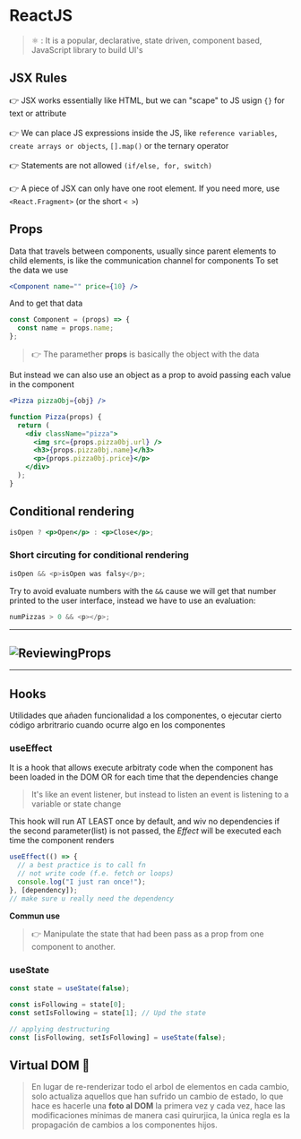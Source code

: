 # ReactJS

> ⚛️ : It is a popular, declarative, state driven, component based, JavaScript library to build UI's

## JSX Rules

👉 JSX works essentially like HTML, but we can "scape" to JS usign `{}` for text or attribute
<br/>  
👉 We can place JS expressions inside the JS, like `reference variables`, `create arrays or objects`, `[].map()` or the ternary operator
<br/>  
👉 Statements are not allowed `(if/else, for, switch)`
<br/>  
👉 A piece of JSX can only have one root element. If you
need more, use `<React.Fragment>` (or the short `< >`)

## Props

Data that travels between components, usually since parent elements to child elements, is like the communication channel for components
To set the data we use

```jsx
<Component name="" price={10} />
```

And to get that data

```jsx
const Component = (props) => {
  const name = props.name;
};
```

> 👉 The paramether **props** is basically the object with the data

But instead we can also use an object as a prop to avoid passing each value in the component

```jsx
<Pizza pizzaObj={obj} />
```

```jsx
function Pizza(props) {
  return (
    <div className="pizza">
      <img src={props.pizza0bj.url} />
      <h3>{props.pizza0bj.name}</h3>
      <p>{props.pizza0bj.price}</p>
    </div>
  );
}
```

## Conditional rendering

```jsx
isOpen ? <p>Open</p> : <p>Close</p>;
```

### Short circuting for conditional rendering

```js
isOpen && <p>isOpen was falsy</p>;
```

Try to avoid evaluate numbers with the
`&&` cause we will get that number printed to the user interface, instead we have to use an evaluation:

```js
numPizzas > 0 && <p></p>;
```

---

## ![ReviewingProps](image.png)

---

## Hooks

Utilidades que añaden funcionalidad a los componentes, o ejecutar cierto código arbritrario cuando ocurre algo en los componentes

### useEffect

It is a hook that allows execute arbitraty code when the component has been loaded in the DOM OR for each time that the dependencies change

> It's like an event listener, but instead to listen an event is listening to a variable or state change

This hook will run AT LEAST once by default, and wiv no dependencies if the second parameter(list) is not passed, the _Effect_ will be executed each time the component renders

```js
useEffect(() => {
  // a best practice is to call fn
  // not write code (f.e. fetch or loops)
  console.log("I just ran once!");
}, [dependency]);
// make sure u really need the dependency
```

**Commun use**

> 👉 Manipulate the state that had been pass as a prop from one component to another.

### useState

```jsx
const state = useState(false);

const isFollowing = state[0];
const setIsFollowing = state[1]; // Upd the state

// applying destructuring
const [isFollowing, setIsFollowing] = useState(false);
```

## Virtual DOM 🌳

> En lugar de re-renderizar todo el arbol de elementos en cada cambio, solo actualiza aquellos que han sufrido un cambio de estado, lo que hace es hacerle una **foto al DOM** la primera vez y cada vez, hace las modificaciones mínimas de manera casi quirurjica, la única regla es la propagación de cambios a los componentes hijos.
